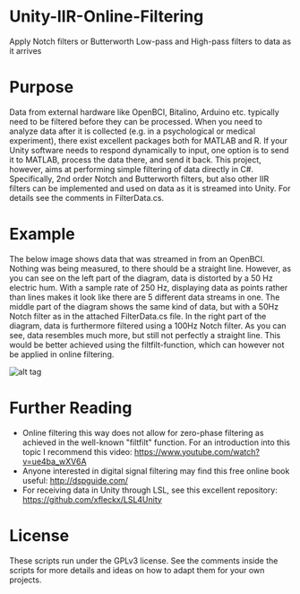 # Unity-IIR-Online-Filtering
Apply Notch filters or Butterworth Low-pass and High-pass filters to data as it arrives

# Purpose
Data from external hardware like OpenBCI, Bitalino, Arduino etc. typically need to be filtered before they can be processed. When you need to analyze data after it is collected (e.g. in a psychological or medical experiment), there exist excellent packages both for MATLAB and R. If your Unity software needs to respond dynamically to input, one option is to send it to MATLAB, process the data there, and send it back. This project, however, aims at performing simple filtering of data directly in C#. Specifically, 2nd order Notch and Butterworth filters, but also other IIR filters can be implemented and used on data as it is streamed into Unity. For details see the comments in FilterData.cs. 

# Example
The below image shows data that was streamed in from an OpenBCI. Nothing was being measured, to there should be a straight line. However, as you can see on the left part of the diagram, data is distorted by a 50 Hz electric hum. With a sample rate of 250 Hz, displaying data as points rather than lines makes it look like there are 5 different data streams in one. The middle part of the diagram shows the same kind of data, but with a 50Hz Notch filter as in the attached FilterData.cs file. In the right part of the diagram, data is furthermore filtered using a 100Hz Notch filter. As you can see, data resembles much more, but still not perfectly a straight line. This would be better achieved using the filtfilt-function, which can however not be applied in online filtering.

![alt tag](https://github.com/mariusrubo/Unity-IIR-Online-Filtering/blob/master/filterexample.jpeg)

# Further Reading
* Online filtering this way does not allow for zero-phase filtering as achieved in the well-known "filtfilt" function. For an introduction into this topic I recommend this video: https://www.youtube.com/watch?v=ue4ba_wXV6A
* Anyone interested in digital signal filtering may find this free online book useful: http://dspguide.com/
* For receiving data in Unity through LSL, see this excellent repository: https://github.com/xfleckx/LSL4Unity

# License
These scripts run under the GPLv3 license. See the comments inside the scripts for more details and ideas on how to adapt them for your own projects.
